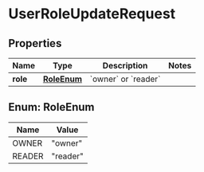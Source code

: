 

# UserRoleUpdateRequest


## Properties

| Name | Type | Description | Notes |
|------------ | ------------- | ------------- | -------------|
|**role** | [**RoleEnum**](#RoleEnum) | &#x60;owner&#x60; or &#x60;reader&#x60; |  |



## Enum: RoleEnum

| Name | Value |
|---- | -----|
| OWNER | &quot;owner&quot; |
| READER | &quot;reader&quot; |



